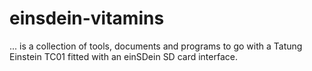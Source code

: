 # einsdein-vitamins

... is a collection of tools, documents and programs to go with a Tatung Einstein TC01 fitted with an einSDein SD card interface.

